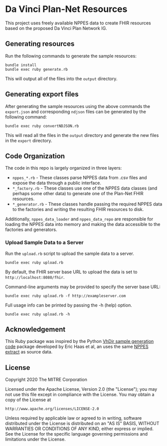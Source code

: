 # Da Vinci Plan-Net Resources

This project uses freely available NPPES data to create FHIR resources based on the proposed
Da Vinci Plan Network IG.

## Generating resources

Run the following commands to generate the sample resources:

```
bundle install
bundle exec ruby generate.rb
```

This will output all of the files into the `output` directory.

## Generating export files

After generating the sample resources using the above commands the `export.json` and corresponding `ndjson` files can be generated by the following command:

```
bundle exec ruby convertNDJSON.rb
```

This will read all the files in the `output` directory and generate the new files in the `export` directory.

## Code Organization

The code in this repo is largely organized in three layers:

- `nppes_*.rb` - These classes parse NPPES data from .csv files and expose the
  data through a public interface.
- `*_factory.rb` - These classes use one of the NPPES data classes (and perhaps
  some other data) to generate one of the Plan-Net FHIR resources.
- `*_generator.rb` - These classes handle passing the required NPPES data to the
  factories and writing the resulting FHIR resources to disk.

Additionally, `nppes_data_loader` and `nppes_data_repo` are responsible for
loading the NPPES data into memory and making the data accessible to the
factories and generators.


### Upload Sample Data to a Server

Run the `upload.rb` script to upload the sample data to a server.

```
bundle exec ruby upload.rb
```
By default, the FHIR server base URL to upload the data is set to `http://localhost:8080/fhir`. 

Command-line arguments may be provided to specify the server base URL:

```
bundle exec ruby upload.rb -f http://exampleserver.com
```

Full usage info can be printed by passing the -h (help) option.
```
bundle exec ruby upload.rb -h
```

## Acknowledgement

This Ruby package was inspired by the Python [VhDir sample generation code](https://github.com/HL7/VhDir/tree/master/notes_and_tools/example-generation) package developed by Eric Haas et al, an uses the same [NPPES extract](https://github.com/HL7/VhDir/tree/master/notes_and_tools/example-generation/sample-nppes-data) as source data.

## License

Copyright 2020 The MITRE Corporation

Licensed under the Apache License, Version 2.0 (the "License"); you may not use this file except in compliance with the License. You may obtain a copy of the License at

```
http://www.apache.org/licenses/LICENSE-2.0
```

Unless required by applicable law or agreed to in writing, software distributed under the License is distributed on an "AS IS" BASIS, WITHOUT WARRANTIES OR CONDITIONS OF ANY KIND, either express or implied. See the License for the specific language governing permissions and limitations under the License.
